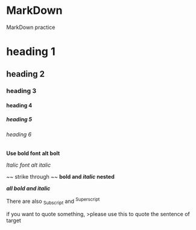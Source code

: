 # MarkDown
MarkDown practice

# heading 1
## heading 2
### heading 3
#### heading 4
##### heading 5
###### heading 6

**Use bold font**
__alt bolt__ 

*Italic font*  _alt italic_

~~ strike through ~~
**bold and _italic_ nested**

***all bold and italic***

There are also <sub>Subscript</sub> and <sup>Superscript</sup>

if you want to quote something, >please use this to quote the sentence of target
